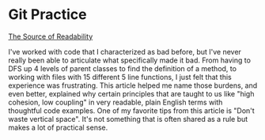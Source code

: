 # Git Practice

[The Source of Readability](https://loup-vaillant.fr/articles/source-of-readability)

I've worked with code that I characterized as bad before, but I've never really been able to articulate what specifically made it bad. From having to DFS up 4 levels of parent classes to find the definition of a method, to working with files with 15 different 5 line functions, I just felt that this experience was frustrating. This article helped me name those burdens, and even better, explained why certain principles that are taught to us like "high cohesion, low coupling" in very readable, plain English terms with thoughtful code examples. One of my favorite tips from this article is "Don't waste vertical space". It's not something that is often shared as a rule but makes a lot of practical sense.
